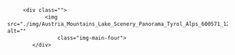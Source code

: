          <div class="">
                <img src="./img/Austria_Mountains_Lake_Scenery_Panorama_Tyrol_Alps_600571_1280x435.jpg" alt=""
                    class="img-main-four">
            </div>